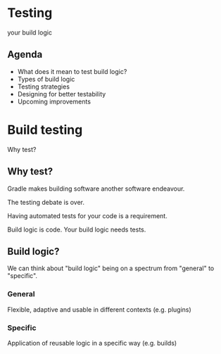 # Testing

your build logic

## Agenda

* What does it mean to test build logic?
* Types of build logic
* Testing strategies
* Designing for better testability
* Upcoming improvements

# Build testing

Why test?

## Why test?

Gradle makes building software another software endeavour.

The testing debate is over. 

Having automated tests for your code is a requirement.

Build logic is code. Your build logic needs tests.

## Build logic?

We can think about "build logic" being on a spectrum from "general" to "specific".

### General

Flexible, adaptive and usable in different contexts (e.g. plugins)

### Specific

Application of reusable logic in a specific way (e.g. builds)

